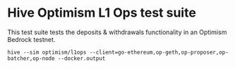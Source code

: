 # Hive Optimism L1 Ops test suite

This test suite tests the deposits & withdrawals functionality in an Optimism Bedrock testnet.

    hive --sim optimism/l1ops --client=go-ethereum,op-geth,op-proposer,op-batcher,op-node --docker.output
